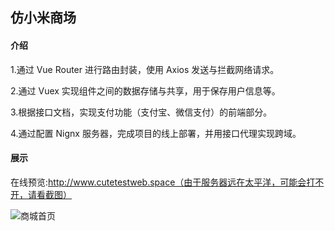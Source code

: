 ## 仿小米商场

#### 介绍
1.通过 Vue Router 进行路由封装，使用 Axios 发送与拦截网络请求。

2.通过 Vuex 实现组件之间的数据存储与共享，用于保存用户信息等。

3.根据接口文档，实现支付功能（支付宝、微信支付）的前端部分。

4.通过配置 Nignx 服务器，完成项目的线上部署，并用接口代理实现跨域。

#### 展示
在线预览:http://www.cutetestweb.space（由于服务器远在太平洋，可能会打不开，请看截图）
<!-- ![img1](https://www.zybuluo.com/static/img/logo.png) -->
<img src="https://www.qianshibuwang.cn/resume/index.png" alt="商城首页">